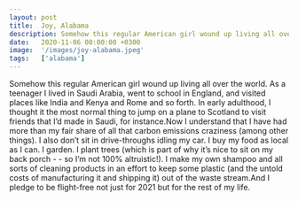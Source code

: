 ```yaml
---
layout: post
title:  Joy, Alabama
description: Somehow this regular American girl wound up living all over the world. As a teenager I lived in Saudi Arabia, went to school in England, and visited p...
date:   2020-11-06 00:00:00 +0300
image:  '/images/joy-alabama.jpeg'
tags:   ['alabama']
---
```

Somehow this regular American girl wound up living all over the world. As a teenager I lived in Saudi Arabia, went to school in England, and visited places like India and Kenya and Rome and so forth. In early adulthood, I thought it the most normal thing to jump on a plane to Scotland to visit friends that I’d made in Saudi, for instance.Now I understand that I have had more than my fair share of all that carbon emissions craziness (among other things). I also don’t sit in drive-throughs idling my car. I buy my food as local as I can. I garden. I plant trees (which is part of why it’s nice to sit on my back porch - - so I’m not 100% altruistic!). I make my own shampoo and all sorts of cleaning products in an effort to keep some plastic (and the untold costs of manufacturing it and shipping it) out of the waste stream.And I pledge to be flight-free not just for 2021 but for the rest of my life.

